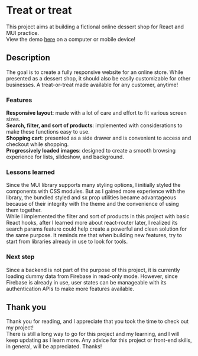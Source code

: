 # Treat or treat

This project aims at building a fictional online dessert shop for React and MUI practice.  
View the demo [here](https://treat-or-treat.web.app/) on a computer or mobile device!

## Description

The goal is to create a fully responsive website for an online store. While presented as a dessert shop, it should also be easily customizable for other businesses. A treat-or-treat made available for any customer, anytime!

### Features

**Responsive layout**: made with a lot of care and effort to fit various screen sizes.  
**Search, filter, and sort of products**: implemented with considerations to make these functions easy to use.  
**Shopping cart**: presented as a side drawer and is convenient to access and checkout while shopping.  
**Progressively loaded images**: designed to create a smooth browsing experience for lists, slideshow, and background.

### Lessons learned

Since the MUI library supports many styling options, I initially styled the components with CSS modules. But as I gained more experience with the library, the bundled styled and sx prop utilities became advantageous because of their integrity with the theme and the convenience of using them together.  
While I implemented the filter and sort of products in this project with basic React hooks, after I learned more about react-router later, I realized its search params feature could help create a powerful and clean solution for the same purpose. It reminds me that when building new features, try to start from libraries already in use to look for tools.

### Next step

Since a backend is not part of the purpose of this project, it is currently loading dummy data from Firebase in read-only mode. However, since Firebase is already in use, user states can be manageable with its authentication APIs to make more features available.

## Thank you

Thank you for reading, and I appreciate that you took the time to check out my project!  
There is still a long way to go for this project and my learning, and I will keep updating as I learn more. Any advice for this project or front-end skills, in general, will be appreciated. Thanks!
